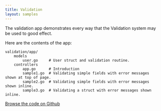 ```yaml
---
title: Validation
layout: samples
---
```


The validation app demonstrates every way that the Validation system may be used
to good effect.

Here are the contents of the app:

	validation/app/
		models
			user.go     # User struct and validation routine.
		controllers
			app.go      # Introduction
			sample1.go  # Validating simple fields with error messages shown at top of page.
			sample2.go  # Validating simple fields with error messages shown inline.
			sample3.go  # Validating a struct with error messages shown inline.

[Browse the code on Github](https://github.com/robfig/revel/tree/master/samples/validation)
